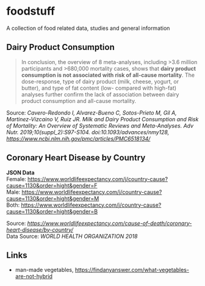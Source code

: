 # foodstuff

A collection of food related data, studies and general information

## Dairy Product Consumption

> In conclusion, the overview of 8 meta-analyses, including >3.6 million participants and >680,000 mortality cases, shows that **dairy product consumption is not associated with risk of all-cause mortality**. The dose-response, type of dairy product (milk, cheese, yogurt, or butter), and type of fat content (low- compared with high-fat) analyses further confirm the lack of association between dairy product consumption and all-cause mortality.

Source: *Cavero-Redondo I, Alvarez-Bueno C, Sotos-Prieto M, Gil A, Martinez-Vizcaino V, Ruiz JR. Milk and Dairy Product Consumption and Risk of Mortality: An Overview of Systematic Reviews and Meta-Analyses. Adv Nutr. 2019;10(suppl_2):S97-S104. doi:10.1093/advances/nmy128, https://www.ncbi.nlm.nih.gov/pmc/articles/PMC6518134/*

## Coronary Heart Disease by Country

**JSON Data**  
Female: https://www.worldlifeexpectancy.com/j/country-cause?cause=1130&order=hight&gender=F  
Male: https://www.worldlifeexpectancy.com/j/country-cause?cause=1130&order=hight&gender=M  
Both: https://www.worldlifeexpectancy.com/j/country-cause?cause=1130&order=hight&gender=B  

Source: *https://www.worldlifeexpectancy.com/cause-of-death/coronary-heart-disease/by-country/*  
Data Source: *WORLD HEALTH ORGANIZATION 2018*  

## Links

- man-made vegetables, https://findanyanswer.com/what-vegetables-are-not-hybrid

